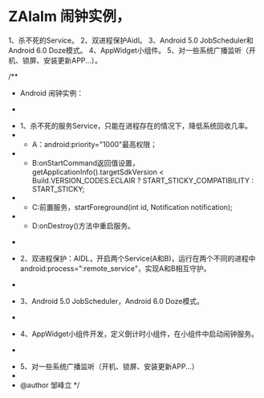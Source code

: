 # ZAlalm 闹钟实例，
1、杀不死的Service。
2、双进程保护Aidl。
3、Android 5.0 JobScheduler和Android 6.0 Doze模式。
4、AppWidget小组件。
5、对一些系统广播监听（开机、锁屏、安装更新APP...）。

/**
 * Android 闹钟实例：
 * <p>
 * 1、杀不死的服务Service，只能在进程存在的情况下，降低系统回收几率。
 * - A：android:priority="1000"最高权限；
 * - B:onStartCommand返回值设置，getApplicationInfo().targetSdkVersion < Build.VERSION_CODES.ECLAIR ? START_STICKY_COMPATIBILITY : START_STICKY;
 * - C:前置服务，startForeground(int id, Notification notification);
 * - D:onDestroy()方法中重启服务。
 * <p>
 * 2、双进程保护：AIDL，开启两个Service(A和B)，运行在两个不同的进程中android:process=":remote_service"，实现A和B相互守护。
 * <p>
 * 3、Android 5.0 JobScheduler，Android 6.0 Doze模式。
 * <p>
 * 4、AppWidget小组件开发，定义倒计时小组件，在小组件中启动闹钟服务。
 * <p>
 * 5、对一些系统广播监听（开机、锁屏、安装更新APP...）
 *
 * @author 邹峰立
 */
